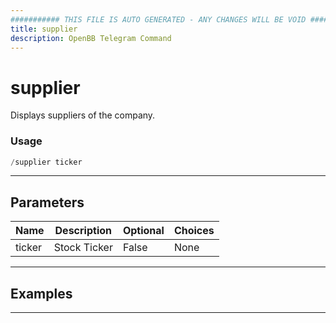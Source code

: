 ```yaml
---
########### THIS FILE IS AUTO GENERATED - ANY CHANGES WILL BE VOID ###########
title: supplier
description: OpenBB Telegram Command
---
```


# supplier

Displays suppliers of the company.

### Usage

```python wordwrap
/supplier ticker
```

---

## Parameters

| Name | Description | Optional | Choices |
| ---- | ----------- | -------- | ------- |
| ticker | Stock Ticker | False | None |


---

## Examples


---
